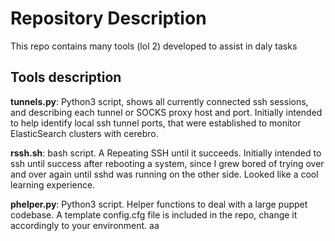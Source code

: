 # Repository Description
 
This repo contains many tools (lol 2) developed to assist in daly tasks

## Tools description
__tunnels.py__: Python3 script, shows all currently connected ssh sessions, and describing each tunnel or SOCKS proxy host and port.
Initially intended to help identify local ssh tunnel ports, that were established to monitor ElasticSearch clusters with cerebro.

__rssh.sh__: bash script. A Repeating SSH until it succeeds. Initially intended to ssh until success after rebooting a system, since I grew bored of trying over and over again until sshd was running on the other side. Looked like a cool learning experience.

__phelper.py__: Python3 script. Helper functions to deal with a large puppet codebase. A template config.cfg file is included in the repo, change it accordingly to your environment.
aa
